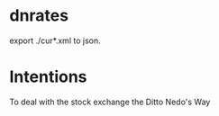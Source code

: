 # dnrates

export ./cur\*.xml to json.

# Intentions

To deal with the stock exchange the Ditto Nedo's Way
